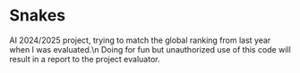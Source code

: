 # Snakes
AI 2024/2025 project, trying to match the global ranking from last year when I was evaluated.\n
Doing for fun but unauthorized use of this code will result in a report to the project evaluator.
